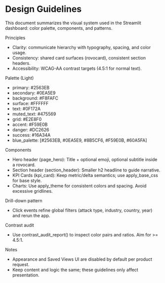 # Design Guidelines

This document summarizes the visual system used in the Streamlit dashboard: color palette, components, and patterns.

Principles
- Clarity: communicate hierarchy with typography, spacing, and color usage.
- Consistency: shared card surfaces (rovocard), consistent section headers.
- Accessibility: WCAG-AA contrast targets (4.5:1 for normal text).

Palette (Light)
- primary: #2563EB
- secondary: #0EA5E9
- background: #F8FAFC
- surface: #FFFFFF
- text: #0F172A
- muted_text: #475569
- grid: #E2E8F0
- accent: #F59E0B
- danger: #DC2626
- success: #16A34A
- blue_palette: [#2563EB, #0EA5E9, #8B5CF6, #F59E0B, #60A5FA]

Components
- Hero header (page_hero): Title + optional emoji, optional subtitle inside a rovocard.
- Section header (section_header): Smaller h2 headline to guide narrative.
- KPI Cards (kpi_card): Keep metric/delta semantics; use apply_base_css for base style.
- Charts: Use apply_theme for consistent colors and spacing. Avoid excessive gridlines.

Drill-down pattern
- Click events refine global filters (attack type, industry, country, year) and rerun the app.

Contrast audit
- Use contrast_audit_report() to inspect color pairs and ratios. Aim for >= 4.5:1.

Notes
- Appearance and Saved Views UI are disabled by default per product request.
- Keep content and logic the same; these guidelines only affect presentation.

